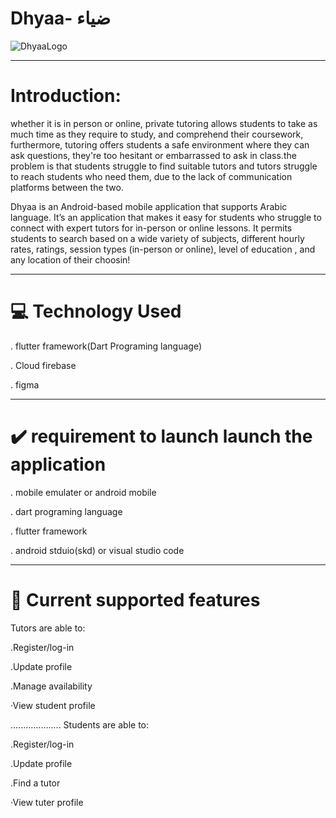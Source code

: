 # Dhyaa- ضياء

![DhyaaLogo](https://user-images.githubusercontent.com/115453402/200195587-d6ce41a1-73f8-4cee-9116-5dd996c56c9a.png)

-----------------------------------------------------------------------------------------------------------------------------------------------------
# Introduction:
whether it is in person or online, private tutoring allows students to take as much time as they require to study, and comprehend their coursework, furthermore, tutoring offers students a safe environment where they can ask questions, they're too hesitant or embarrassed to ask in class.the problem is that students struggle to find suitable tutors and tutors struggle to reach students who need them, due to the lack of communication platforms between the two.


Dhyaa is an Android-based mobile application that supports Arabic language. It’s an application that makes it easy for students who struggle to connect with expert tutors for in-person or online lessons. It permits students to search based on a wide variety of subjects, different hourly rates, ratings, session types (in-person or online), level of education , and any location of their choosin!


-----------------------------------------------------------------------------------------------------------------------------------------------------
# 💻 Technology Used

. flutter framework(Dart Programing language)

. Cloud firebase

. figma


-----------------------------------------------------------------------------------------------------------------------------------------------------
# ✔️ requirement to launch launch the application

. mobile emulater or android mobile

. dart programing language

. flutter framework

. android stduio(skd) or visual studio code


-----------------------------------------------------------------------------------------------------------------------------------------------------
# 📱 Current supported features 

Tutors are able to:

 .Register/log-in
 
 .Update profile
 
 .Manage availability
 
 ·View student profile
 
....................
Students are able to:

 .Register/log-in
 
 .Update profile
 
 .Find a tutor
 
 ·View tuter profile
